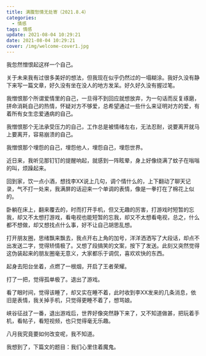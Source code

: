 ```yaml
---
title: 满腹愁情无处寄（2021.8.4）
categories:
  - 情感
tags: 情感
update: 2021-08-04 10:29:21
date: 2021-08-04 10:29:21
cover: /img/welcome-cover1.jpg
---
```


我忽然憎恨起这样一个自己。  

关于未来我有过很多美好的想法，但我现在似乎仍然过的一塌糊涂。我好久没有静下来写一篇文章，好久没有坐在没人的地方发呆。好久好久没有握过笔。    

我憎恨那个所谓爱情里的自己，一旦得不到回应就想放弃，为一句话而反复琢磨，拼命消耗自己的热情，怀疑对方不够爱，总希望通过一些什么来证明对方的爱，有着所有女生恋爱通病的自己。  

我憎恨那个无法承受压力的自己，工作总是被情绪左右，无法忍耐，说要离开就马上要离开，容易崩溃的自己。  

我憎恨那个埋怨的自己，埋怨他人，埋怨自己，埋怨世界。    

近日来，我听见那钉钉的提醒响起，就感到一阵眩晕，身上好像绕满了蚊子在嗡嗡的叫，烦躁起来。

回到家，饮一点小酒，想找李XX说上几句，调个情什么的，上下翻动了聊天记录，气不打一处来，我满屏的话迎来一个单调的表情，像是一拳打在了棉花上似的。

卧躺在床上，翻来覆去的，时而打开手机，但又无趣的厉害，打游戏时短暂的忘我，却又不太想打游戏，看电视也能短暂的忘我，却又不太想看电视，总之，什么都不想做，却又想找点什么事，好不让自己胡思乱想。  

打开朋友圈，思绪飘来飘去，我点开右上角的加号，洋洋洒洒写了大段话，却点不出发送二字，觉得矫情极了。又想了段搞笑的文案，按下了发送。此刻又突然觉得这伪装起来的朋友圈毫无意义，大家都乐于调侃，喜欢欢快的东西。    

起身去阳台坐着，点燃了一根烟，开启了王者荣耀。  

打了一把，觉得孤单极了。退出了游戏。    

看了眼时间，觉得该睡了，却又实在睡不着，此时收到李XX发来的几条消息，依旧是表情，我关掉手机，只觉得更睡不着了，想骂娘。  

峡谷征战了一番，退出游戏后，世界好像突然静下来了，又不知道做甚，把玩着手机，看帖子，看短视频，也只觉得毫无乐趣。    

八月我究竟要如何改变呢，我不知道。  

我想到了，下篇文的题目：我们心里住着魔鬼。